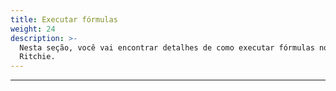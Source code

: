 ```yaml
---
title: Executar fórmulas
weight: 24
description: >-
  Nesta seção, você vai encontrar detalhes de como executar fórmulas no
  Ritchie.
---
```


---



